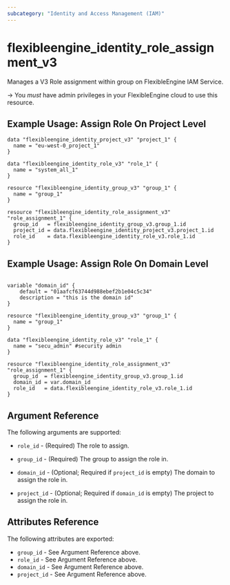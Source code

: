 ```yaml
---
subcategory: "Identity and Access Management (IAM)"
---
```


# flexibleengine_identity_role_assignment_v3

Manages a V3 Role assignment within group on FlexibleEngine IAM Service.

-> You *must* have admin privileges in your FlexibleEngine cloud to use this resource.

## Example Usage: Assign Role On Project Level

```hcl
data "flexibleengine_identity_project_v3" "project_1" {
  name = "eu-west-0_project_1"
}

data "flexibleengine_identity_role_v3" "role_1" {
  name = "system_all_1"
}

resource "flexibleengine_identity_group_v3" "group_1" {
  name = "group_1"
}

resource "flexibleengine_identity_role_assignment_v3" "role_assignment_1" {
  group_id   = flexibleengine_identity_group_v3.group_1.id
  project_id = data.flexibleengine_identity_project_v3.project_1.id
  role_id    = data.flexibleengine_identity_role_v3.role_1.id
}
```

## Example Usage: Assign Role On Domain Level

```hcl

variable "domain_id" {
    default = "01aafcf63744d988ebef2b1e04c5c34"
    description = "this is the domain id"
}

resource "flexibleengine_identity_group_v3" "group_1" {
  name = "group_1"
}

data "flexibleengine_identity_role_v3" "role_1" {
  name = "secu_admin" #security admin
}

resource "flexibleengine_identity_role_assignment_v3" "role_assignment_1" {
  group_id  = flexibleengine_identity_group_v3.group_1.id
  domain_id = var.domain_id
  role_id   = data.flexibleengine_identity_role_v3.role_1.id
} 

```

## Argument Reference

The following arguments are supported:

* `role_id` - (Required) The role to assign.

* `group_id` - (Required) The group to assign the role in.

* `domain_id` - (Optional; Required if `project_id` is empty) The domain to assign the role in.

* `project_id` - (Optional; Required if `domain_id` is empty) The project to assign the role in.

## Attributes Reference

The following attributes are exported:

* `group_id` - See Argument Reference above.
* `role_id` - See Argument Reference above.
* `domain_id` - See Argument Reference above.
* `project_id` - See Argument Reference above.
